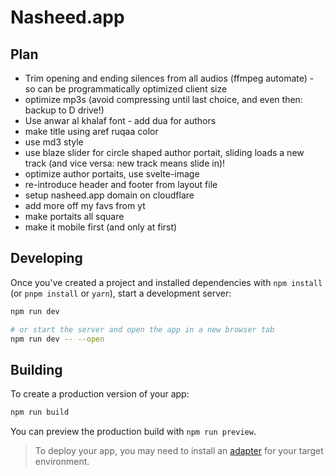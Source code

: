 # Nasheed.app



## Plan

- Trim opening and ending silences from all audios (ffmpeg automate) - so can be programmatically optimized client size
- optimize mp3s (avoid compressing until last choice, and even then: backup to D drive!)
- Use anwar al khalaf font - add dua for authors
- make title using aref ruqaa color
- use md3 style
- use blaze slider for circle shaped author portait, sliding loads a new track (and vice versa: new track means slide in)!
- optimize author portaits, use svelte-image
- re-introduce header and footer from layout file
- setup nasheed.app domain on cloudflare
- add more off my favs from yt
- make portaits all square 
- make it mobile first (and only at first)


## Developing

Once you've created a project and installed dependencies with `npm install` (or `pnpm install` or `yarn`), start a development server:

```bash
npm run dev

# or start the server and open the app in a new browser tab
npm run dev -- --open
```

## Building

To create a production version of your app:

```bash
npm run build
```

You can preview the production build with `npm run preview`.

> To deploy your app, you may need to install an [adapter](https://kit.svelte.dev/docs/adapters) for your target environment.
